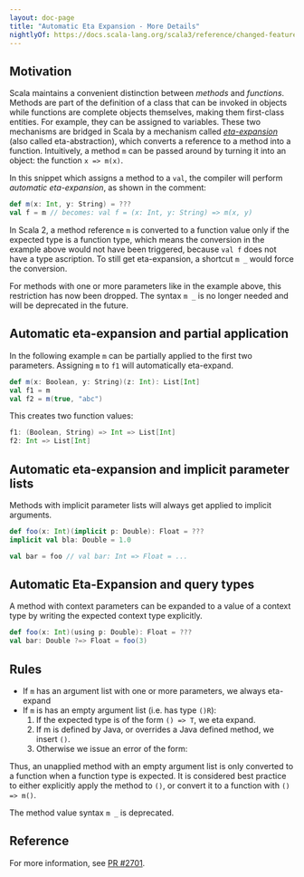 ```yaml
---
layout: doc-page
title: "Automatic Eta Expansion - More Details"
nightlyOf: https://docs.scala-lang.org/scala3/reference/changed-features/eta-expansion-spec.html
---
```


## Motivation

Scala maintains a convenient distinction between _methods_ and _functions_.
Methods are part of the definition of a class that can be invoked in objects while functions are complete objects themselves, making them first-class entities. For example, they can be assigned to variables.
These two mechanisms are bridged in Scala by a mechanism called
[_eta-expansion_](https://www.scala-lang.org/files/archive/spec/2.13/06-expressions.html#eta-expansion-section)
(also called eta-abstraction), which converts a reference to a method into a function. Intuitively, a method `m` can be passed around by turning it into an object: the function `x => m(x)`.

In this snippet which assigns a method to a `val`, the compiler will perform _automatic eta-expansion_, as shown in the comment:

```scala
def m(x: Int, y: String) = ???
val f = m // becomes: val f = (x: Int, y: String) => m(x, y)
```

In Scala 2, a method reference `m` is converted to a function value only if the expected type is a function type, which means the conversion in the example above would not have been triggered, because `val f` does not have a type ascription. To still get eta-expansion, a shortcut `m _` would force the conversion.

For methods with one or more parameters like in the example above, this restriction has now been dropped. The syntax `m _` is no longer needed and will be deprecated in the future.

## Automatic eta-expansion and partial application
In the following example `m` can be partially applied to the first two parameters.
Assigning `m` to `f1` will automatically eta-expand.

```scala
def m(x: Boolean, y: String)(z: Int): List[Int]
val f1 = m
val f2 = m(true, "abc")
```

This creates two function values:

```scala
f1: (Boolean, String) => Int => List[Int]
f2: Int => List[Int]
```

## Automatic eta-expansion and implicit parameter lists

Methods with implicit parameter lists will always get applied to implicit arguments.

```scala
def foo(x: Int)(implicit p: Double): Float = ???
implicit val bla: Double = 1.0

val bar = foo // val bar: Int => Float = ...
```

## Automatic Eta-Expansion and query types

A method with context parameters can be expanded to a value of a context type by writing the expected context type explicitly.

```scala
def foo(x: Int)(using p: Double): Float = ???
val bar: Double ?=> Float = foo(3)
```

## Rules

- If `m` has an argument list with one or more parameters, we always eta-expand
- If `m` is has an empty argument list (i.e. has type `()R`):
    1. If the expected type is of the form `() => T`, we eta expand.
    2. If m is defined by Java, or overrides a Java defined method, we insert `()`.
    3. Otherwise we issue an error of the form:

Thus, an unapplied method with an empty argument list is only converted to a function when a function type is expected. It is considered best practice to either explicitly apply the method to `()`, or convert it to a function with `() => m()`.

The method value syntax `m _` is deprecated.

## Reference

For more information, see [PR #2701](https://github.com/scala/scala3/pull/2701).
